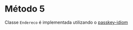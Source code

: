 # Método 5
Classe `Endereco` é implementada utilizando o [passkey-idiom](https://arne-mertz.de/2016/10/passkey-idiom/)
